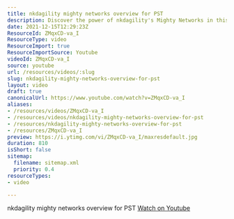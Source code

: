 ```yaml
---
title: nkdagility mighty networks overview for PST
description: Discover the power of nkdagility's Mighty Networks in this overview tailored for PST. Unlock community potential and enhance your networking experience!
date: 2021-12-15T12:29:23Z
ResourceId: ZMqxCD-va_I
ResourceType: video
ResourceImport: true
ResourceImportSource: Youtube
videoId: ZMqxCD-va_I
source: youtube
url: /resources/videos/:slug
slug: nkdagility-mighty-networks-overview-for-pst
layout: video
draft: true
canonicalUrl: https://www.youtube.com/watch?v=ZMqxCD-va_I
aliases:
- /resources/videos/ZMqxCD-va_I
- /resources/videos/nkdagility-mighty-networks-overview-for-pst
- /resources/nkdagility-mighty-networks-overview-for-pst
- /resources/ZMqxCD-va_I
preview: https://i.ytimg.com/vi/ZMqxCD-va_I/maxresdefault.jpg
duration: 810
isShort: false
sitemap:
  filename: sitemap.xml
  priority: 0.4
resourceTypes:
- video

---
```

 nkdagility mighty networks overview for PST 
 [Watch on Youtube](https://www.youtube.com/watch?v=ZMqxCD-va_I)
